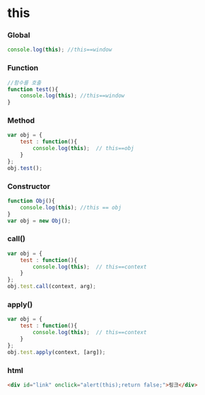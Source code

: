 # this


### Global

```js
console.log(this); //this==window
```

### Function

```js
//함수를 호출
function test(){
    console.log(this); //this==window
}
```    

### Method

```js
var obj = {
    test : function(){
        console.log(this);  // this==obj
    }  
};
obj.test();
```

### Constructor
    
```js    
function Obj(){
    console.log(this); //this == obj
}
var obj = new Obj();
```

### call()
    
```js    
var obj = {
    test : function(){
        console.log(this);  // this==context
    }  
};
obj.test.call(context, arg);
```    

### apply()

```js
var obj = {
    test : function(){
        console.log(this);  // this==context
    }  
};
obj.test.apply(context, [arg]);
```

### html

```html
<div id="link" onclick="alert(this);return false;">링크</div>
```



